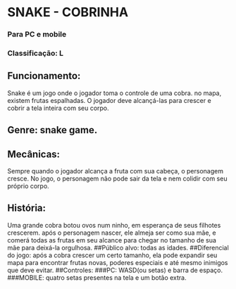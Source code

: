 # SNAKE - COBRINHA
### Para PC e mobile
### Classificação: L

## Funcionamento:
Snake é um jogo onde o jogador toma o controle de uma cobra. no mapa, existem frutas espalhadas. O jogador deve alcançá-las para crescer e cobrir a tela inteira com seu corpo.
## Genre: snake game.
## Mecânicas:
Sempre quando o jogador alcança a fruta com sua cabeça, o personagem cresce. No jogo, o personagem não pode sair da tela e nem colidir com seu próprio corpo.
## História:
Uma grande cobra botou ovos num ninho, em esperança de seus filhotes crescerem. após o personagem nascer, ele almeja ser como sua mãe, e comerá todas as frutas em seu alcance para chegar no tamanho de sua mãe para deixá-la orgulhosa.
##Público alvo: todas as idades.
##Diferencial do jogo:
após a cobra crescer um certo tamanho, ela pode expandir seu mapa para encontrar frutas novas, poderes especiais e até mesmo inimigos que deve evitar.
##Controles:
###PC: WASD(ou setas) e barra de espaço.
###MOBILE: quatro setas presentes na tela e um botão extra.
